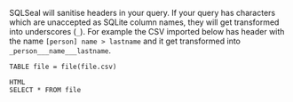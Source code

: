 SQLSeal will sanitise headers in your query. If your query has characters which are unaccepted as SQLite column names, they will get transformed into underscores (`_`). For example the CSV imported below has header with the name `[person] name > lastname` and it get transformed into `_person___name___lastname`.

```sqlseal
TABLE file = file(file.csv)

HTML
SELECT * FROM file
```
